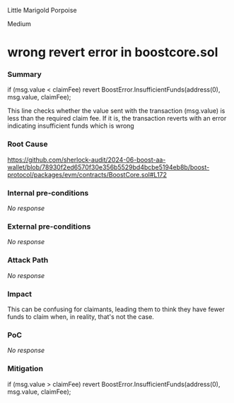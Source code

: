 Little Marigold Porpoise

Medium

# wrong revert error in boostcore.sol

### Summary

if (msg.value < claimFee) revert BoostError.InsufficientFunds(address(0), msg.value, claimFee); 

This line checks whether the value sent with the transaction (msg.value) is less than the required claim fee. If it is, the transaction reverts with an error indicating insufficient funds which is wrong 


### Root Cause

https://github.com/sherlock-audit/2024-06-boost-aa-wallet/blob/78930f2ed6570f30e356b5529bd4bcbe5194eb8b/boost-protocol/packages/evm/contracts/BoostCore.sol#L172

### Internal pre-conditions

_No response_

### External pre-conditions

_No response_

### Attack Path

_No response_

### Impact

This can be confusing for claimants, leading them to think they have fewer funds to claim when, in reality, that's not the case.

### PoC

_No response_

### Mitigation

 if (msg.value > claimFee) revert BoostError.InsufficientFunds(address(0), msg.value, claimFee);